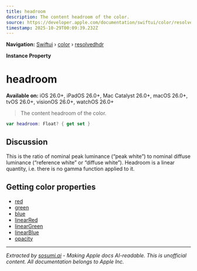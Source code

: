 ```yaml
---
title: headroom
description: The content headroom of the color.
source: https://developer.apple.com/documentation/swiftui/color/resolvedhdr/headroom
timestamp: 2025-10-29T00:09:39.232Z
---
```


**Navigation:** [Swiftui](/documentation/swiftui) › [color](/documentation/swiftui/color) › [resolvedhdr](/documentation/swiftui/color/resolvedhdr)

**Instance Property**

# headroom

**Available on:** iOS 26.0+, iPadOS 26.0+, Mac Catalyst 26.0+, macOS 26.0+, tvOS 26.0+, visionOS 26.0+, watchOS 26.0+

> The content headroom of the color.

```swift
var headroom: Float? { get set }
```

## Discussion

This is the ratio of nominal peak luminance (“peak white”) to nominal diffuse luminance (“reference white” or “diffuse white”). Headroom is a linear quantity, i.e. there is no gamma function applied to it.

## Getting color properties

- [red](/documentation/swiftui/color/resolvedhdr/red)
- [green](/documentation/swiftui/color/resolvedhdr/green)
- [blue](/documentation/swiftui/color/resolvedhdr/blue)
- [linearRed](/documentation/swiftui/color/resolvedhdr/linearred)
- [linearGreen](/documentation/swiftui/color/resolvedhdr/lineargreen)
- [linearBlue](/documentation/swiftui/color/resolvedhdr/linearblue)
- [opacity](/documentation/swiftui/color/resolvedhdr/opacity)

---

*Extracted by [sosumi.ai](https://sosumi.ai) - Making Apple docs AI-readable.*
*This is unofficial content. All documentation belongs to Apple Inc.*
